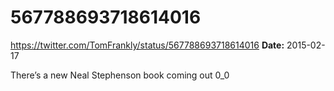 # 567788693718614016
https://twitter.com/TomFrankly/status/567788693718614016
**Date:** 2015-02-17

There’s a new Neal Stephenson book coming out 0_0
